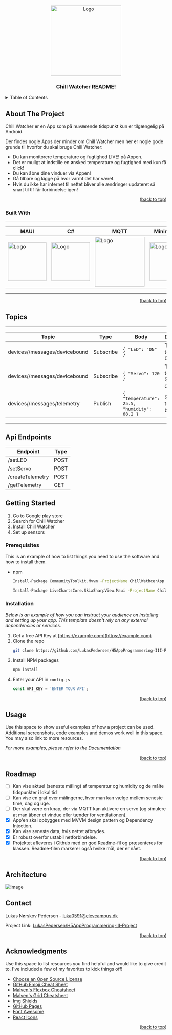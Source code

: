 <a name="readme-top"></a>

<!-- PROJECT LOGO -->
<br />
<div align="center">
  <a href="https://github.com/othneildrew/Best-README-Template">
    <img src="https://github.com/LukasPedersen/H5AppProgrammering-III-Project/assets/61869988/4e13c525-68a4-40d1-9a40-cee90f296759" alt="Logo" width="220" height="220">
  </a>

  <h3 align="center">Chill Watcher README!</h3>
</div>



<!-- TABLE OF CONTENTS -->
<details>
  <summary>Table of Contents</summary>
  <ol>
    <li>
      <a href="#about-the-project">About The Project</a>
      <ul>
        <li><a href="#built-with">Built With</a></li>
      </ul>
    </li>
    <li>
      <a href="#getting-started">Getting Started</a>
      <ul>
        <li><a href="#prerequisites">Prerequisites</a></li>
        <li><a href="#installation">Installation</a></li>
      </ul>
    </li>
    <li><a href="#usage">Usage</a></li>
    <li><a href="#roadmap">Roadmap</a></li>
    <li><a href="#contact">Contact</a></li>
    <li><a href="#acknowledgments">Acknowledgments</a></li>
  </ol>
</details>



<!-- ABOUT THE PROJECT -->
## About The Project
Chill Watcher er en App som på nuværende tidspunkt kun er tilgængelig på Android.

Der findes nogle Apps der minder om Chill Watcher men her er nogle gode grunde til hvorfor du skal bruge Chill Watcher:
* Du kan monitorere temperature og fugtighed LIVE! på Appen.
* Det er muligt at indstille en ønsked temperature og fugtighed med kun få click!
* Du kan åbne dine vinduer via Appen!
* Gå tilbare og kigge på hvor varmt det har været.
* Hvis du ikke har internet til nettet bliver alle ændringer updateret så snart til tlf får forbindelse igen!

<p align="right">(<a href="#readme-top">back to top</a>)</p>



### Built With
___
|  MAUI  |  C#  |  MQTT  |  Minimal API  |  InfluxDB  |
|---|---|---|---|---|
|  <img src="https://github.com/LukasPedersen/H5AppProgrammering-III-Project/assets/61869988/bdaa047a-7892-4593-9627-39e5e18ecbe9" alt="Logo" width="120" height="120">  |  <img src="https://github.com/LukasPedersen/H5AppProgrammering-III-Project/assets/61869988/b2da569a-06aa-4c5b-95c0-8259c661d7f6" alt="Logo" width="120" height="120">  |  <img src="https://github.com/LukasPedersen/H5AppProgrammering-III-Project/assets/61869988/5b74a28d-3711-42c7-b695-46c6ab36d9d3" alt="Logo" width="155" height="155">| <img src="https://github.com/LukasPedersen/H5AppProgrammering-III-Project/assets/61869988/a6e03e24-9096-4dab-b82e-324a5183ddc2" alt="Logo" width="120" height="120">  |  <img src="https://github.com/LukasPedersen/H5AppProgrammering-III-Project/assets/61869988/a5a46e98-d1fd-486c-9189-0c35e66b3537" alt="Logo" width="120" height="120">  |
___
<p align="right">(<a href="#readme-top">back to top</a>)</p>

<!-- Topics -->
## Topics
---
| Topic | Type | Body | Description |
|---|---|---|---|
| devices/<deviceID>/messages/devicebound | Subscribe | ```{ "LED": "ON" }``` | Tell device to turn LED ON or OFF |
| devices/<deviceID>/messages/devicebound | Subscribe | ```{ "Servo": 120 }``` | Tell device to turn Servo to x degrees |
| devices/<deviceID>/messages/telemetry | Publish | ```{ "temperature": 25.5, "humidity": 68.2 }``` | Send telemetry to broker |
---
<!-- Api Endpoints -->
## Api Endpoints
| Endpoint | Type |
|---|---|
| /setLED | POST |
| /setServo | POST |
| /createTelemetry | POST |
| /getTelemetry | GET |
<!-- GETTING STARTED -->
## Getting Started

1. Go to Google play store
2. Search for Chill Watcher
3. Install Chill Watcher
4. Set up sensors

### Prerequisites

This is an example of how to list things you need to use the software and how to install them.
* npm
  ```sh
  Install-Package CommunityToolkit.Mvvm -ProjectName ChillWathcerApp
  ```
  ```sh
  Install-Package LiveChartsCore.SkiaSharpView.Maui -ProjectName ChillWathcerApp
  ```

### Installation

_Below is an example of how you can instruct your audience on installing and setting up your app. This template doesn't rely on any external dependencies or services._

1. Get a free API Key at [https://example.com](https://example.com)
2. Clone the repo
   ```sh
   git clone https://github.com/LukasPedersen/H5AppProgrammering-III-Project.git
   ```
3. Install NPM packages
   ```sh
   npm install
   ```
4. Enter your API in `config.js`
   ```js
   const API_KEY = 'ENTER YOUR API';
   ```

<p align="right">(<a href="#readme-top">back to top</a>)</p>



<!-- USAGE EXAMPLES -->
## Usage

Use this space to show useful examples of how a project can be used. Additional screenshots, code examples and demos work well in this space. You may also link to more resources.

_For more examples, please refer to the [Documentation](https://example.com)_

<p align="right">(<a href="#readme-top">back to top</a>)</p>



<!-- ROADMAP -->
## Roadmap

- [ ] Kan vise aktuel (seneste måling) af temperatur og humidity og de målte tidspunkter i lokal tid
- [ ] Kan vise en graf over målingerne, hvor man kan vælge mellem seneste time, dag og uge.
- [ ] Der skal være en knap, der via MQTT kan aktivere en servo (og simulere at man åbner et vindue eller tænder for ventilationen).
- [x] App'en skal opbygges med MVVM design pattern og Dependency Injection.
- [x] Kan vise seneste data, hvis nettet afbrydes. 
- [x] Er robust overfor ustabil netforbindelse.
- [x] Projektet afleveres i Github med en god Readme-fil og præsenteres for klassen. Readme-filen markerer også hvilke mål, der er nået.

<p align="right">(<a href="#readme-top">back to top</a>)</p>

<!-- Architecture -->
## Architecture

![image](https://github.com/LukasPedersen/H5AppProgrammering-III-Project/assets/61869988/5ff83101-02d8-4e98-ad66-3a93bdbd1cea)

<!-- CONTACT -->
## Contact

Lukas Nørskov Pedersen - luka0591@elevcampus.dk

Project Link: [LukasPedersen/H5AppProgrammering-III-Project](https://github.com/LukasPedersen/H5AppProgrammering-III-Project)

<p align="right">(<a href="#readme-top">back to top</a>)</p>



<!-- ACKNOWLEDGMENTS -->
## Acknowledgments

Use this space to list resources you find helpful and would like to give credit to. I've included a few of my favorites to kick things off!

* [Choose an Open Source License](https://choosealicense.com)
* [GitHub Emoji Cheat Sheet](https://www.webpagefx.com/tools/emoji-cheat-sheet)
* [Malven's Flexbox Cheatsheet](https://flexbox.malven.co/)
* [Malven's Grid Cheatsheet](https://grid.malven.co/)
* [Img Shields](https://shields.io)
* [GitHub Pages](https://pages.github.com)
* [Font Awesome](https://fontawesome.com)
* [React Icons](https://react-icons.github.io/react-icons/search)

<p align="right">(<a href="#readme-top">back to top</a>)</p>



<!-- MARKDOWN LINKS & IMAGES -->
<!-- https://www.markdownguide.org/basic-syntax/#reference-style-links -->
[Maui.js]: 
[Maui-url]:
[Next.js]: https://img.shields.io/badge/next.js-000000?style=for-the-badge&logo=nextdotjs&logoColor=white
[Next-url]: https://nextjs.org/
[React.js]: https://img.shields.io/badge/React-20232A?style=for-the-badge&logo=react&logoColor=61DAFB
[React-url]: https://reactjs.org/
[Vue.js]: https://img.shields.io/badge/Vue.js-35495E?style=for-the-badge&logo=vuedotjs&logoColor=4FC08D
[Vue-url]: https://vuejs.org/
[Angular.io]: https://img.shields.io/badge/Angular-DD0031?style=for-the-badge&logo=angular&logoColor=white
[Angular-url]: https://angular.io/
[Svelte.dev]: https://img.shields.io/badge/Svelte-4A4A55?style=for-the-badge&logo=svelte&logoColor=FF3E00
[Svelte-url]: https://svelte.dev/
[Laravel.com]: https://img.shields.io/badge/Laravel-FF2D20?style=for-the-badge&logo=laravel&logoColor=white
[Laravel-url]: https://laravel.com
[Bootstrap.com]: https://img.shields.io/badge/Bootstrap-563D7C?style=for-the-badge&logo=bootstrap&logoColor=white
[Bootstrap-url]: https://getbootstrap.com
[JQuery.com]: https://img.shields.io/badge/jQuery-0769AD?style=for-the-badge&logo=jquery&logoColor=white
[JQuery-url]: https://jquery.com 
